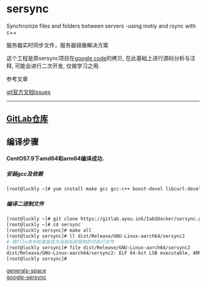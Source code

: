 # sersync

Synchronize files and folders between servers -using inotiy and rsync with c++ 

服务器实时同步文件，服务器镜像解决方案

这个工程是原sersync项目在[google code](http://code.google.com/p/sersync/)的拷贝, 在此基础上进行源码分析与注释, 可能会进行二次开发, 仅做学习之用.

参考文章

[git官方文档Issues](https://github.com/xiqingongzi/sersync/issues)

------


## [GitLab仓库](https://gitlab.ayou.ink/IabSDocker/sersync)

## 编译步骤

#### CentOS7.9下amd64和arm64编译成功.
##### 安装gcc及依赖
```bash
[root@luckly ~]# yum install make gcc gcc-c++ boost-devel libcurl-devel -y
```
##### 编译二进制文件
```bash
[root@luckly ~]# git clone https://gitlab.ayou.ink/IabSDocker/sersync.git
[root@luckly ~]# cd sersync
[root@luckly sersync]# make all
[root@luckly sersync]# ll dist/Release/GNU-Linux-aarch64/sersync2
# 用file命令检查是否为当前系统架构的可执行文件
[root@luckly sersync]# file dist/Release/GNU-Linux-aarch64/sersync2 
dist/Release/GNU-Linux-aarch64/sersync2: ELF 64-bit LSB executable, ARM aarch64, version 1 (GNU/Linux), dynamically linked (uses shared libs), for GNU/Linux 3.7.0, BuildID[sha1]=b82eb5c52faf58b7e25a69c7c409060b7be28972, stripped
[root@luckly sersync]# 
```

[generals-space](https://github.com/generals-space/sersync)</br>
[google-sersync](http://code.google.com/p/sersync/)
